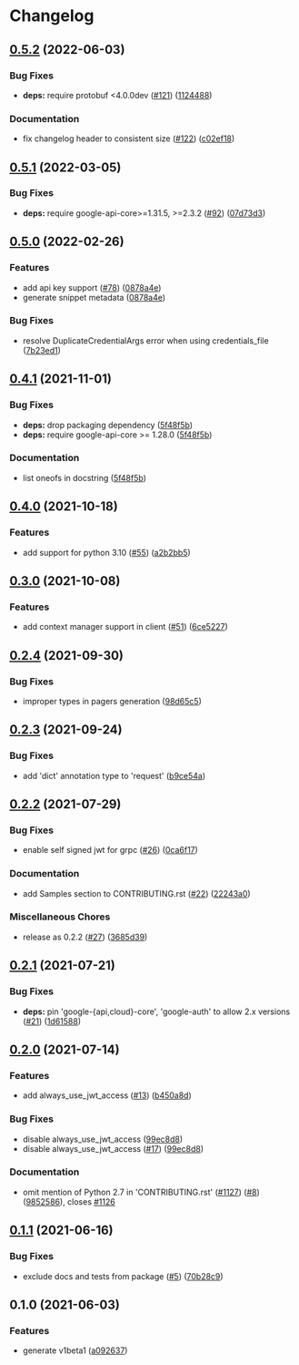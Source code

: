 # Changelog

## [0.5.2](https://github.com/googleapis/python-private-catalog/compare/v0.5.1...v0.5.2) (2022-06-03)


### Bug Fixes

* **deps:** require protobuf <4.0.0dev ([#121](https://github.com/googleapis/python-private-catalog/issues/121)) ([1124488](https://github.com/googleapis/python-private-catalog/commit/11244880e55e768d364f4ec2ef7ca1efaf6c0620))


### Documentation

* fix changelog header to consistent size ([#122](https://github.com/googleapis/python-private-catalog/issues/122)) ([c02ef18](https://github.com/googleapis/python-private-catalog/commit/c02ef185e09036a769d09bc4d33a8836e07d8d3b))

## [0.5.1](https://github.com/googleapis/python-private-catalog/compare/v0.5.0...v0.5.1) (2022-03-05)


### Bug Fixes

* **deps:** require google-api-core>=1.31.5, >=2.3.2 ([#92](https://github.com/googleapis/python-private-catalog/issues/92)) ([07d73d3](https://github.com/googleapis/python-private-catalog/commit/07d73d38d687fff44cf910581cbeb0a87f8b5a0f))

## [0.5.0](https://github.com/googleapis/python-private-catalog/compare/v0.4.1...v0.5.0) (2022-02-26)


### Features

* add api key support ([#78](https://github.com/googleapis/python-private-catalog/issues/78)) ([0878a4e](https://github.com/googleapis/python-private-catalog/commit/0878a4ed5f963cc32a23a7e32e47cd89b1db70cc))
* generate snippet metadata ([0878a4e](https://github.com/googleapis/python-private-catalog/commit/0878a4ed5f963cc32a23a7e32e47cd89b1db70cc))


### Bug Fixes

* resolve DuplicateCredentialArgs error when using credentials_file ([7b23ed1](https://github.com/googleapis/python-private-catalog/commit/7b23ed16f57006fab1b51bd5471ac038ee4a3aff))

## [0.4.1](https://www.github.com/googleapis/python-private-catalog/compare/v0.4.0...v0.4.1) (2021-11-01)


### Bug Fixes

* **deps:** drop packaging dependency ([5f48f5b](https://www.github.com/googleapis/python-private-catalog/commit/5f48f5b616ceaff7a8b1c48dab3c29e4a97c95b6))
* **deps:** require google-api-core >= 1.28.0 ([5f48f5b](https://www.github.com/googleapis/python-private-catalog/commit/5f48f5b616ceaff7a8b1c48dab3c29e4a97c95b6))


### Documentation

* list oneofs in docstring ([5f48f5b](https://www.github.com/googleapis/python-private-catalog/commit/5f48f5b616ceaff7a8b1c48dab3c29e4a97c95b6))

## [0.4.0](https://www.github.com/googleapis/python-private-catalog/compare/v0.3.0...v0.4.0) (2021-10-18)


### Features

* add support for python 3.10 ([#55](https://www.github.com/googleapis/python-private-catalog/issues/55)) ([a2b2bb5](https://www.github.com/googleapis/python-private-catalog/commit/a2b2bb58556b5a555621a97960f38d2dfc5a86ce))

## [0.3.0](https://www.github.com/googleapis/python-private-catalog/compare/v0.2.4...v0.3.0) (2021-10-08)


### Features

* add context manager support in client ([#51](https://www.github.com/googleapis/python-private-catalog/issues/51)) ([6ce5227](https://www.github.com/googleapis/python-private-catalog/commit/6ce5227eec47542014817ce912e64c39e6723676))

## [0.2.4](https://www.github.com/googleapis/python-private-catalog/compare/v0.2.3...v0.2.4) (2021-09-30)


### Bug Fixes

* improper types in pagers generation ([98d65c5](https://www.github.com/googleapis/python-private-catalog/commit/98d65c5d61a55d6cd550a7e079eb3c41156076c7))

## [0.2.3](https://www.github.com/googleapis/python-private-catalog/compare/v0.2.2...v0.2.3) (2021-09-24)


### Bug Fixes

* add 'dict' annotation type to 'request' ([b9ce54a](https://www.github.com/googleapis/python-private-catalog/commit/b9ce54ad72ffa6be7319ed17d81441117c24b9ec))

## [0.2.2](https://www.github.com/googleapis/python-private-catalog/compare/v0.2.1...v0.2.2) (2021-07-29)


### Bug Fixes

* enable self signed jwt for grpc ([#26](https://www.github.com/googleapis/python-private-catalog/issues/26)) ([0ca6f17](https://www.github.com/googleapis/python-private-catalog/commit/0ca6f17bb49a51e8c368224a7c5bb56e3215e429))


### Documentation

* add Samples section to CONTRIBUTING.rst ([#22](https://www.github.com/googleapis/python-private-catalog/issues/22)) ([22243a0](https://www.github.com/googleapis/python-private-catalog/commit/22243a051100f79375772de0f383cdb79d0b906e))


### Miscellaneous Chores

* release as 0.2.2 ([#27](https://www.github.com/googleapis/python-private-catalog/issues/27)) ([3685d39](https://www.github.com/googleapis/python-private-catalog/commit/3685d391170f9f10958a024fa7d86de6b7104492))

## [0.2.1](https://www.github.com/googleapis/python-private-catalog/compare/v0.2.0...v0.2.1) (2021-07-21)


### Bug Fixes

* **deps:** pin 'google-{api,cloud}-core', 'google-auth' to allow 2.x versions ([#21](https://www.github.com/googleapis/python-private-catalog/issues/21)) ([1d61588](https://www.github.com/googleapis/python-private-catalog/commit/1d61588c38ac7fc961e207283f0f9acf58b3b355))

## [0.2.0](https://www.github.com/googleapis/python-private-catalog/compare/v0.1.1...v0.2.0) (2021-07-14)


### Features

* add always_use_jwt_access ([#13](https://www.github.com/googleapis/python-private-catalog/issues/13)) ([b450a8d](https://www.github.com/googleapis/python-private-catalog/commit/b450a8db1046ede62a556e110a663068840e659d))


### Bug Fixes

* disable always_use_jwt_access ([99ec8d8](https://www.github.com/googleapis/python-private-catalog/commit/99ec8d871fe4f4de895f541fbd4cac9787ef3600))
* disable always_use_jwt_access ([#17](https://www.github.com/googleapis/python-private-catalog/issues/17)) ([99ec8d8](https://www.github.com/googleapis/python-private-catalog/commit/99ec8d871fe4f4de895f541fbd4cac9787ef3600))


### Documentation

* omit mention of Python 2.7 in 'CONTRIBUTING.rst' ([#1127](https://www.github.com/googleapis/python-private-catalog/issues/1127)) ([#8](https://www.github.com/googleapis/python-private-catalog/issues/8)) ([9852586](https://www.github.com/googleapis/python-private-catalog/commit/98525867b5958ce8bf52ff2998ccff4583be14d3)), closes [#1126](https://www.github.com/googleapis/python-private-catalog/issues/1126)

## [0.1.1](https://www.github.com/googleapis/python-private-catalog/compare/v0.1.0...v0.1.1) (2021-06-16)


### Bug Fixes

* exclude docs and tests from package ([#5](https://www.github.com/googleapis/python-private-catalog/issues/5)) ([70b28c9](https://www.github.com/googleapis/python-private-catalog/commit/70b28c9a34c9bfa2a4529c6a7752c107f6d0dfe1))

## 0.1.0 (2021-06-03)


### Features

* generate v1beta1 ([a092637](https://www.github.com/googleapis/python-private-catalog/commit/a09263717b5c983783d2451b9c2e5d5852e5b79c))
